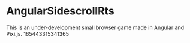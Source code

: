 # AngularSidescrollRts

This is an under-development small browser game made in Angular and Pixi.js.
165443315341365
